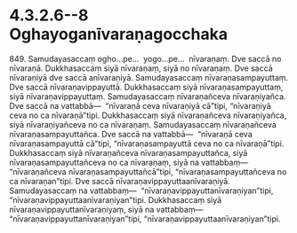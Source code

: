 # 4.3.2.6--8 Oghayoganīvaraṇagocchaka

849\. Samudayasaccaṃ ogho…pe…  yogo…pe…  nīvaraṇaṃ. Dve saccā no nīvaraṇā. Dukkhasaccaṃ siyā nīvaraṇaṃ, siyā no nīvaraṇaṃ. Dve saccā nīvaraṇiyā dve saccā anīvaraṇiyā. Samudayasaccaṃ nīvaraṇasampayuttaṃ. Dve saccā nīvaraṇavippayuttā. Dukkhasaccaṃ siyā nīvaraṇasampayuttaṃ, siyā nīvaraṇavippayuttaṃ. Samudayasaccaṃ nīvaraṇañceva nīvaraṇiyañca. Dve saccā na vattabbā—  “nīvaraṇā ceva nīvaraṇiyā cā”tipi, “nīvaraṇiyā ceva no ca nīvaraṇā”tipi. Dukkhasaccaṃ siyā nīvaraṇañceva nīvaraṇiyañca, siyā nīvaraṇiyañceva no ca nīvaraṇaṃ. Samudayasaccaṃ nīvaraṇañceva nīvaraṇasampayuttañca. Dve saccā na vattabbā—  “nīvaraṇā ceva nīvaraṇasampayuttā cā”tipi, “nīvaraṇasampayuttā ceva no ca nīvaraṇā”tipi. Dukkhasaccaṃ siyā nīvaraṇañceva nīvaraṇasampayuttañca, siyā nīvaraṇasampayuttañceva no ca nīvaraṇaṃ, siyā na vattabbaṃ—  “nīvaraṇañceva nīvaraṇasampayuttañcā”tipi, “nīvaraṇasampayuttañceva no ca nīvaraṇan”tipi. Dve saccā nīvaraṇavippayuttaanīvaraṇiyā. Samudayasaccaṃ na vattabbaṃ—  “nīvaraṇavippayuttanīvaraṇiyan”tipi, “nīvaraṇavippayuttaanīvaraṇiyan”tipi. Dukkhasaccaṃ siyā nīvaraṇavippayuttanīvaraṇiyaṃ, siyā na vattabbaṃ—  “nīvaraṇavippayuttanīvaraṇiyan”tipi, “nīvaraṇavippayuttaanīvaraṇiyan”tipi.
